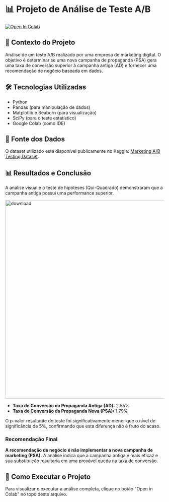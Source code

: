 # 📊 Projeto de Análise de Teste A/B

[![Open In Colab](https://colab.research.google.com/assets/colab-badge.svg)](https://colab.research.google.com/drive/1L8tHbQd8zf1b2Op6n8hL8HxPQ9foK-QC?usp=sharing)

## 🎯 Contexto do Projeto
Análise de um teste A/B realizado por uma empresa de marketing digital. O objetivo é determinar se uma nova campanha de propaganda (PSA) gera uma taxa de conversão superior à campanha antiga (AD) e fornecer uma recomendação de negócio baseada em dados.

## 🛠️ Tecnologias Utilizadas
- Python
- Pandas (para manipulação de dados)
- Matplotlib e Seaborn (para visualização)
- SciPy (para o teste estatístico)
- Google Colab (como IDE)

## 📂 Fonte dos Dados
O dataset utilizado está disponível publicamente no Kaggle: [Marketing A/B Testing Dataset](https://www.kaggle.com/datasets/faviovaz/marketing-ab-testing).

## 📊 Resultados e Conclusão
A análise visual e o teste de hipóteses (Qui-Quadrado) demonstraram que a campanha antiga possui uma performance superior.

<img width="850" height="630" alt="download" src="https://github.com/user-attachments/assets/62df9f71-a3d0-4cd4-93bc-54fa3b6a2c6d" />

* **Taxa de Conversão da Propaganda Antiga (AD):** 2.55%
* **Taxa de Conversão da Propaganda Nova (PSA):** 1.79%

O p-valor resultante do teste foi significativamente menor que o nível de significância de 5%, confirmando que esta diferença não é fruto do acaso.

### Recomendação Final
**A recomendação de negócio é não implementar a nova campanha de marketing (PSA).** A análise indica que a campanha antiga é mais eficaz e sua substituição resultaria em uma provável queda na taxa de conversão.

## 🚀 Como Executar o Projeto
Para visualizar e executar a análise completa, clique no botão "Open in Colab" no topo deste arquivo.
